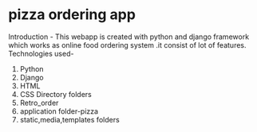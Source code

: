 # pizza ordering app
Introduction - This webapp is created with python and django framework which works as online food ordering system .it consist of lot of features.
Technologies used-
  1. Python
  2. Django
  3. HTML
  4. CSS
 Directory folders
  1. Retro_order
  2. application folder-pizza
  3. static,media,templates folders
 
